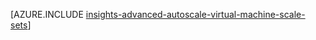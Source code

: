 <properties
    pageTitle="Geavanceerde configuratie voor automatisch schalen met resourcemanager sjablonen voor VM schaal Sets | Microsoft Azure"
    description="Automatisch schalen configureren voor VM schaal Sets op basis van meerdere regels en profielen met e-mail en webhoook meldingen voor schaal acties."
    authors="kamathashwin"
    manager="carolz"
    editor=""
    services="monitoring-and-diagnostics"
    documentationCenter="monitoring-and-diagnostics"/>

<tags
    ms.service="monitoring-and-diagnostics"
    ms.workload="na"
    ms.tgt_pltfrm="na"
    ms.devlang="na"
    ms.topic="article"
    ms.date="08/04/2016"
    ms.author="ashwink"/>

[AZURE.INCLUDE [insights-advanced-autoscale-virtual-machine-scale-sets](../../includes/insights-advanced-autoscale-virtual-machine-scale-sets.md)]
